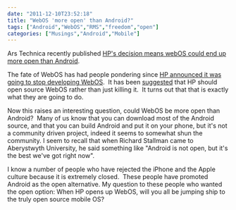 ```yaml
---
date: "2011-12-10T23:52:18"
title: "WebOS 'more open' than Android?"
tags: ["Android","WebOS","RMS","freedom","open"]
categories: ["Musings","Android","Mobile"]
---
```


Ars Technica recently published [HP's decision means webOS could end up more open than Android][1]. 
 
The fate of WebOS has had people pondering since [HP announced it was going to stop developing WebOS][2].  It has been [suggested][3] that HP should open source WebOS rather than just killing it.  It turns out that that is exactly what they are going to do. 
 
Now this raises an interesting question, could WebOS be more open than Android?  Many of us know that you can download most of the Android source, and that you can build Android and put it on your phone, but it's not a community driven project, indeed it seems to somewhat shun the community. 
I seem to recall that when Richard Stallman came to Aberystwyth University, he said something like "Android is not open, but it's the best we've got right now". 
 
I know a number of people who have rejected the iPhone and the Apple culture because it is extremely closed.  These people have promoted Android as the open alternative. 
My question to these people who wanted the open option: When HP opens up WebOS, will you all be jumping ship to the truly open source mobile OS?

  [1]: http://arstechnica.com/business/news/2011/12/hps-decision-means-webos-could-end-up-more-open-than-android.ars
  [2]: http://arstechnica.com/gadgets/news/2011/08/hp-washing-its-hands-of-webos-discontinues-tablets-pre-phones.ars
  [3]: http://arstechnica.com/gadgets/news/2011/10/never-say-die-why-hp-should-open-up-webos-instead-of-killing-it.ars
